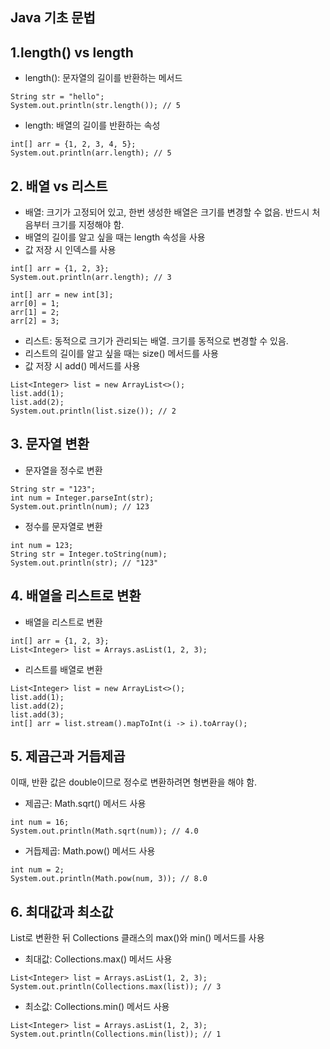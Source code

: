 Java 기초 문법
---
## 1.length() vs length
- length(): 문자열의 길이를 반환하는 메서드
```
String str = "hello";
System.out.println(str.length()); // 5
```
- length: 배열의 길이를 반환하는 속성
```
int[] arr = {1, 2, 3, 4, 5};
System.out.println(arr.length); // 5
```

## 2. 배열 vs 리스트
- 배열: 크기가 고정되어 있고, 한번 생성한 배열은 크기를 변경할 수 없음. 반드시 처음부터 크기를 지정해야 함.
- 배열의 길이를 알고 싶을 때는 length 속성을 사용
- 값 저장 시 인덱스를 사용
```
int[] arr = {1, 2, 3};
System.out.println(arr.length); // 3

int[] arr = new int[3];
arr[0] = 1;
arr[1] = 2;
arr[2] = 3;
```

- 리스트: 동적으로 크기가 관리되는 배열. 크기를 동적으로 변경할 수 있음.
- 리스트의 길이를 알고 싶을 때는 size() 메서드를 사용
- 값 저장 시 add() 메서드를 사용
```
List<Integer> list = new ArrayList<>();
list.add(1);
list.add(2);
System.out.println(list.size()); // 2
```

## 3. 문자열 변환
- 문자열을 정수로 변환
```
String str = "123";
int num = Integer.parseInt(str);
System.out.println(num); // 123
```

- 정수를 문자열로 변환
```
int num = 123;
String str = Integer.toString(num);
System.out.println(str); // "123"
```

## 4. 배열을 리스트로 변환
- 배열을 리스트로 변환
```
int[] arr = {1, 2, 3};
List<Integer> list = Arrays.asList(1, 2, 3);
```
- 리스트를 배열로 변환
```
List<Integer> list = new ArrayList<>();
list.add(1);
list.add(2);
list.add(3);
int[] arr = list.stream().mapToInt(i -> i).toArray();
```

## 5. 제곱근과 거듭제곱
이때, 반환 값은 double이므로 정수로 변환하려면 형변환을 해야 함.
- 제곱근: Math.sqrt() 메서드 사용
```
int num = 16;
System.out.println(Math.sqrt(num)); // 4.0
```
- 거듭제곱: Math.pow() 메서드 사용
```
int num = 2;
System.out.println(Math.pow(num, 3)); // 8.0
```

## 6. 최대값과 최소값
List로 변환한 뒤 Collections 클래스의 max()와 min() 메서드를 사용
- 최대값: Collections.max() 메서드 사용
```
List<Integer> list = Arrays.asList(1, 2, 3);
System.out.println(Collections.max(list)); // 3
```
- 최소값: Collections.min() 메서드 사용
```
List<Integer> list = Arrays.asList(1, 2, 3);
System.out.println(Collections.min(list)); // 1
```